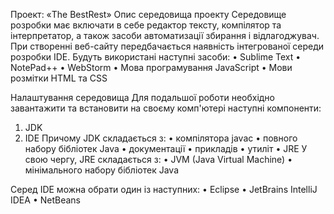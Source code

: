 Проект: «The BestRest»
Опис середовища проекту
Середовище розробки має включати в себе редактор тексту, компілятор та інтерпретатор, а також засоби автоматизації збирання і відлагоджувач. При створенні веб-сайту передбачається наявність інтегрованої середи розробки IDE. Будуть використані наступні засоби:
•	Sublime Text
•	NotePad++
•	WebStorm
•	Мова програмування JavaScript
•	Мови розмітки HTML та CSS

Налаштування середовища
Для подальшої роботи необхідно завантажити та встановити на своєму комп'ютері наступні компоненти:
1.	JDK
2.	IDE
Причому JDK складається з:
•	компілятора javac
•	повного набору бібліотек Java
•	документації
•	прикладів
•	утиліт
•	JRE
У свою чергу, JRE складається з:
•	JVM (Java Virtual Machine)
•	мінімального набору бібліотек Java

Серед IDE можна обрати один із наступних:
•	Eclipse
•	JetBrains IntelliJ IDEA
•	NetBeans
